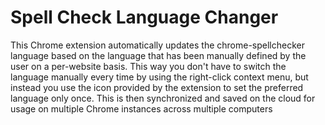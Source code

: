 Spell Check Language Changer
===========
This Chrome extension automatically updates the chrome-spellchecker language based on the language that has been manually defined by the user on a per-website basis. 
This way you don't have to switch the language manually every time by using the right-click context menu, but instead you use the icon provided by the extension to set the preferred language only once. This is then synchronized and saved on the cloud for usage on multiple Chrome instances across multiple computers
